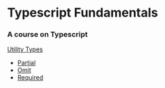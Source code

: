 # Typescript Fundamentals

### A course on Typescript

[Utility Types](https://www.typescriptlang.org/docs/handbook/utility-types.html)

 - [Partial](src/utility-types/Partial.type.ts)
 - [Omit](src/utility-types/Omit.type.ts)
 - [Required](src/utility-types/Required.type.ts)
